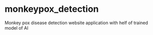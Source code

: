 # monkeypox_detection
Monkey pox disease detection website application with helf of trained model of AI

